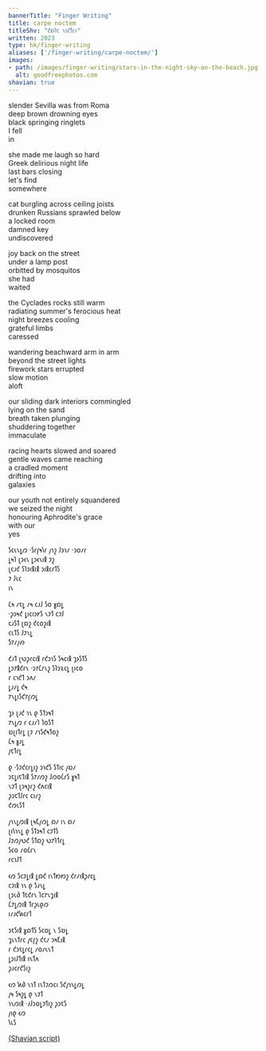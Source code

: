```yaml
---
bannerTitle: "Finger Writing" 
title: carpe noctem
titleShv: "𐑒𐑸𐑐𐑱 𐑯𐑪𐑒𐑑𐑩𐑥"
written: 2023
type: hk/finger-writing
aliases: ['/finger-writing/carpe-noctem/']
images:
- path: /images/finger-writing/stars-in-the-night-sky-on-the-beach.jpg
  alt: goodfreephotos.com
shavian: true
---
```


<div class="latin">

slender Sevilla was from Roma  
deep brown drowning eyes  
black springing ringlets  
I fell  
in

she made me laugh so hard  
Greek delirious night life   
last bars closing  
let's find  
somewhere

cat burgling across ceiling joists  
drunken Russians sprawled below  
a locked room  
damned key  
undiscovered  

joy back on the street  
under a lamp post  
orbitted by mosquitos  
she had  
waited  

the Cyclades rocks still warm  
radiating summer's ferocious heat  
night breezes cooling  
grateful limbs  
caressed    

wandering beachward arm in arm  
beyond the street lights  
firework stars errupted  
slow motion  
aloft    

our sliding dark interiors commingled    
lying on the sand  
breath taken plunging  
shuddering together  
immaculate  

racing hearts slowed and soared  
gentle waves came reaching  
a cradled moment  
drifting into  
galaxies  

our youth not entirely squandered  
we seized the night  
honouring Aphrodite's grace    
with our  
yes  

</div>

<div class="shavian">

𐑕𐑤𐑧𐑯𐑛𐑼 ·𐑕𐑩𐑝𐑰𐑘𐑩 𐑢𐑪𐑟 𐑓𐑮𐑪𐑥 ·𐑮𐑴𐑥𐑩  
𐑛𐑰𐑐 𐑚𐑮𐑬𐑯 𐑛𐑮𐑬𐑯𐑦𐑙 𐑲𐑟  
𐑚𐑤𐑨𐑒 𐑕𐑐𐑮𐑦𐑙𐑦𐑙 𐑮𐑦𐑙𐑤𐑩𐑑𐑕  
𐑲 𐑓𐑧𐑤  
𐑦𐑯  
  
𐑖𐑰 𐑥𐑱𐑛 𐑥𐑰 𐑤𐑨𐑓 𐑕𐑴 𐑣𐑸𐑛  
·𐑜𐑮𐑰𐑒 𐑛𐑦𐑤𐑦𐑮𐑾𐑕 𐑯𐑲𐑑 𐑤𐑲𐑓  
𐑤𐑨𐑕𐑑 𐑚𐑸𐑟 𐑒𐑤𐑴𐑟𐑦𐑙  
𐑤𐑧𐑑𐑕 𐑓𐑲𐑯𐑛  
𐑕𐑳𐑥𐑢𐑺  
  
𐑒𐑨𐑑 𐑚𐑻𐑜𐑩𐑤𐑦𐑙 𐑩𐑒𐑮𐑪𐑕 𐑕𐑰𐑤𐑦𐑙 𐑡𐑶𐑕𐑑𐑕  
𐑛𐑮𐑳𐑙𐑒𐑩𐑯 ·𐑮𐑳𐑖𐑩𐑯𐑟 𐑕𐑐𐑮𐑷𐑤𐑛 𐑚𐑦𐑤𐑴  
𐑩 𐑤𐑪𐑒𐑑 𐑮𐑵𐑥  
𐑛𐑨𐑥𐑛 𐑒𐑰  
𐑳𐑯𐑛𐑦𐑕𐑒𐑳𐑝𐑼𐑛  
  
𐑡𐑶 𐑚𐑨𐑒 𐑪𐑯 𐑞 𐑕𐑑𐑮𐑰𐑑  
𐑳𐑯𐑛𐑼 𐑩 𐑤𐑨𐑥𐑐 𐑐𐑴𐑕𐑑  
𐑹𐑚𐑦𐑑𐑩𐑛 𐑚𐑲 𐑥𐑪𐑕𐑒𐑰𐑑𐑴𐑟  
𐑖𐑰 𐑣𐑨𐑛  
𐑢𐑱𐑑𐑩𐑛  
  
𐑞 ·𐑕𐑲𐑒𐑤𐑩𐑛𐑦𐑟 𐑮𐑪𐑒𐑕 𐑕𐑑𐑦𐑤 𐑢𐑹𐑥  
𐑮𐑱𐑛𐑦𐑱𐑑𐑦𐑙 𐑕𐑳𐑥𐑼𐑟 𐑓𐑼𐑴𐑖𐑩𐑕 𐑣𐑰𐑑  
𐑯𐑲𐑑 𐑚𐑮𐑰𐑟𐑩𐑟 𐑒𐑵𐑤𐑦𐑙  
𐑜𐑮𐑱𐑑𐑓𐑩𐑤 𐑤𐑦𐑥𐑟  
𐑒𐑼𐑧𐑕𐑑  
  
𐑢𐑪𐑯𐑛𐑼𐑦𐑙 𐑚𐑰𐑗𐑢𐑼𐑛 𐑸𐑥 𐑦𐑯 𐑸𐑥  
𐑚𐑦𐑘𐑪𐑯𐑛 𐑞 𐑕𐑑𐑮𐑰𐑑 𐑤𐑲𐑑𐑕  
𐑓𐑲𐑼𐑢𐑻𐑒 𐑕𐑑𐑸𐑟 𐑻𐑳𐑐𐑑𐑩𐑛  
𐑕𐑤𐑴 𐑥𐑴𐑖𐑩𐑯  
𐑩𐑤𐑪𐑓𐑑  
  
𐑬𐑼 𐑕𐑤𐑲𐑛𐑦𐑙 𐑛𐑸𐑒 𐑦𐑯𐑑𐑽𐑽𐑟 𐑒𐑩𐑥𐑦𐑙𐑜𐑩𐑤𐑛  
𐑤𐑲𐑦𐑙 𐑪𐑯 𐑞 𐑕𐑨𐑯𐑛  
𐑚𐑮𐑧𐑔 𐑑𐑱𐑒𐑩𐑯 𐑐𐑤𐑳𐑯𐑡𐑦𐑙  
𐑖𐑳𐑛𐑼𐑦𐑙 𐑑𐑩𐑜𐑧𐑞𐑼  
𐑦𐑥𐑨𐑒𐑿𐑤𐑩𐑑  
  
𐑮𐑱𐑕𐑦𐑙 𐑣𐑸𐑑𐑕 𐑕𐑤𐑴𐑛 𐑯 𐑕𐑹𐑛  
𐑡𐑧𐑯𐑑𐑩𐑤 𐑢𐑱𐑝𐑟 𐑒𐑱𐑥 𐑮𐑰𐑗𐑦𐑙  
𐑩 𐑒𐑮𐑱𐑛𐑩𐑤𐑛 𐑥𐑴𐑥𐑧𐑯𐑑  
𐑛𐑮𐑦𐑓𐑑𐑦𐑙 𐑦𐑯𐑑𐑵  
𐑜𐑨𐑤𐑩𐑒𐑕𐑦𐑟  
  
𐑬𐑼 𐑿𐑔 𐑯𐑪𐑑 𐑦𐑯𐑑𐑲𐑼𐑤𐑦 𐑕𐑒𐑢𐑪𐑯𐑛𐑼𐑛  
𐑢𐑰 𐑕𐑰𐑟𐑛 𐑞 𐑯𐑲𐑑  
𐑪𐑯𐑼𐑦𐑙 ·𐑨𐑓𐑮𐑴𐑛𐑲𐑑𐑦𐑟 𐑜𐑮𐑱𐑕  
𐑢𐑦𐑞 𐑬𐑼  
𐑘𐑧𐑕  


[(Shavian script)](/shavian/intro)

</div>
